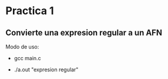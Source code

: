 # Practica 1

## Convierte una expresion regular a un AFN

Modo de uso:

- gcc main.c

- ./a.out "expresion regular"

